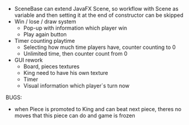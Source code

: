 * SceneBase can extend JavaFX Scene, so workflow with Scene as variable and then setting it at the end of constructor can be skipped
* Win / lose / draw system
  * Pop-up with information which player win
  * Play again button
* Timer counting playtime
  * Selecting how much time players have, counter counting to 0
  * Unlimited time, then counter count from 0
* GUI rework
  * Board, pieces textures
  * King need to have his own texture
  * Timer
  * Visual information which player`s turn now

BUGS:
  * when Piece is promoted to King and can beat next piece, theres no moves that this piece can do and game is frozen